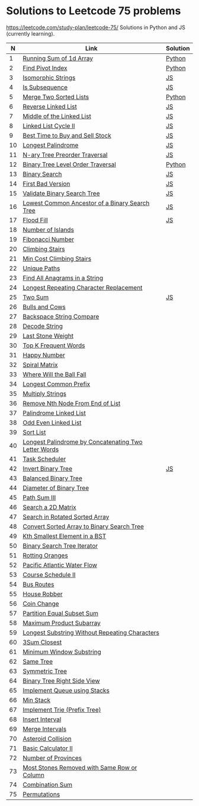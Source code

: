 # Solutions to Leetcode 75 problems
https://leetcode.com/study-plan/leetcode-75/
Solutions in Python and JS (currently learning).


| N   | Link                                                                                                                                        | Solution                                                   |
| --- | ------------------------------------------------------------------------------------------------------------------------------------------- | ---------------------------------------------------------- |
| 1   | [Running Sum of 1d Array](https://leetcode.com/problems/running-sum-of-1d-array/)                                                           | [Python](leetcode_easy/1480_running_sum.md)                |
| 2   | [Find Pivot Index](https://leetcode.com/problems/find-pivot-index/description/)                                                             | [Python](leetcode_easy/724_pivot_index.py)                 |
| 3   | [Isomorphic Strings](https://leetcode.com/problems/isomorphic-strings/description/)                                                         | [JS](leetcode_easy/205_isomorphic_strings.js)              |
| 4   | [Is Subsequence](https://leetcode.com/problems/is-subsequence/description/)                                                                 | [JS](leetcode_easy/392_is_subsequence.js)                  |
| 5   | [Merge Two Sorted Lists](https://leetcode.com/problems/merge-two-sorted-lists/)                                                             | [Python](leetcode_easy/21_merge_2_sorted_lists.py)         |
| 6   | [Reverse Linked List](https://leetcode.com/problems/reverse-linked-list/)                                                                   | [JS](leetcode_easy/206_reverse_linked_list.js)             |
| 7   | [Middle of the Linked List](https://leetcode.com/problems/middle-of-the-linked-list/)                                                       | [JS](leetcode_easy/876_middle_of_linked_list.js)           |
| 8   | [Linked List Cycle II](https://leetcode.com/problems/linked-list-cycle-ii/)                                                                 | [JS](leetcode_medium/142_linked_list_cycle2.js)            |
| 9   | [Best Time to Buy and Sell Stock](https://leetcode.com/problems/best-time-to-buy-and-sell-stock/)                                           | [JS](leetcode_easy/121_best_time_stocks.js)                |
| 10  | [Longest Palindrome](https://leetcode.com/problems/longest-palindrome/)                                                                     | [JS](leetcode_easy/409_longest_palindrome.js)              |
| 11  | [N-ary Tree Preorder Traversal](https://leetcode.com/problems/n-ary-tree-preorder-traversal/)                                               | [JS](leetcode_easy/589_nary_tree_preorder.js)              |
| 12  | [Binary Tree Level Order Traversal](https://leetcode.com/problems/binary-tree-level-order-traversal/)                                       | [Python](leetcode_medium/102_binary_tree_level_order.py)   |
| 13  | [Binary Search](https://leetcode.com/problems/binary-search/)                                                                               | [JS](leetcode_easy/704_binary_search.js)                   |
| 14  | [First Bad Version](https://leetcode.com/problems/first-bad-version/)                                                                       | [JS](leetcode_easy/278_first_bad_version.js)               |
| 15  | [Validate Binary Search Tree](https://leetcode.com/problems/validate-binary-search-tree/)                                                   | [JS](leetcode_medium/98_valid_bst.js)                      |
| 16  | [Lowest Common Ancestor of a Binary Search Tree](https://leetcode.com/problems/lowest-common-ancestor-of-a-binary-search-tree/)             | [JS](leetcode_medium/235_lowest_common_ancestor_of_bst.js) |
| 17  | [Flood Fill](https://leetcode.com/problems/flood-fill/)                                                                                     | [JS](leetcode_easy/733_flood_fill.js)                      |
| 18  | [Number of Islands](https://leetcode.com/problems/number-of-islands/)                                                                       |                                                            |
| 19  | [Fibonacci Number](https://leetcode.com/problems/fibonacci-number/)                                                                         |                                                            |
| 20  | [Climbing Stairs](https://leetcode.com/problems/climbing-stairs/)                                                                           |                                                            |
| 21  | [Min Cost Climbing Stairs](https://leetcode.com/problems/min-cost-climbing-stairs/)                                                         |                                                            |
| 22  | [Unique Paths](https://leetcode.com/problems/unique-paths/)                                                                                 |                                                            |
| 23  | [Find All Anagrams in a String](https://leetcode.com/problems/find-all-anagrams-in-a-string/)                                               |                                                            |
| 24  | [Longest Repeating Character Replacement](https://leetcode.com/problems/longest-repeating-character-replacement/)                           |                                                            |
| 25  | [Two Sum](https://leetcode.com/problems/two-sum/)                                                                                           | [JS](leetcode_easy/1_two_sum.js)                           |
| 26  | [Bulls and Cows](https://leetcode.com/problems/bulls-and-cows/)                                                                             |                                                            |
| 27  | [Backspace String Compare](https://leetcode.com/problems/backspace-string-compare/)                                                         |                                                            |
| 28  | [Decode String](https://leetcode.com/problems/decode-string/)                                                                               |                                                            |
| 29  | [Last Stone Weight](https://leetcode.com/problems/last-stone-weight/)                                                                       |                                                            |
| 30  | [Top K Frequent Words](https://leetcode.com/problems/top-k-frequent-words/)                                                                 |                                                            |
| 31  | [Happy Number](https://leetcode.com/problems/happy-number/)                                                                                 |                                                            |
| 32  | [Spiral Matrix](https://leetcode.com/problems/spiral-matrix/)                                                                               |                                                            |
| 33  | [Where Will the Ball Fall](https://leetcode.com/problems/where-will-the-ball-fall/)                                                         |                                                            |
| 34  | [Longest Common Prefix](https://leetcode.com/problems/longest-common-prefix/)                                                               |                                                            |
| 35  | [Multiply Strings](https://leetcode.com/problems/multiply-strings/)                                                                         |                                                            |
| 36  | [Remove Nth Node From End of List](https://leetcode.com/problems/remove-nth-node-from-end-of-list/)                                         |                                                            |
| 37  | [Palindrome Linked List](https://leetcode.com/problems/palindrome-linked-list/)                                                             |                                                            |
| 38  | [Odd Even Linked List](https://leetcode.com/problems/odd-even-linked-list/)                                                                 |                                                            |
| 39  | [Sort List](https://leetcode.com/problems/sort-list/)                                                                                       |                                                            |
| 40  | [Longest Palindrome by Concatenating Two Letter Words](https://leetcode.com/problems/longest-palindrome-by-concatenating-two-letter-words/) |                                                            |
| 41  | [Task Scheduler](https://leetcode.com/problems/task-scheduler/)                                                                             |                                                            |
| 42  | [Invert Binary Tree](https://leetcode.com/problems/invert-binary-tree/)                                                                     | [JS](leetcode_easy/226_invert_binary_tree.js)              |
| 43  | [Balanced Binary Tree](https://leetcode.com/problems/balanced-binary-tree/)                                                                 |                                                            |
| 44  | [Diameter of Binary Tree](https://leetcode.com/problems/diameter-of-binary-tree/)                                                           |                                                            |
| 45  | [Path Sum III](https://leetcode.com/problems/path-sum-iii/)                                                                                 |                                                            |
| 46  | [Search a 2D Matrix](https://leetcode.com/problems/search-a-2d-matrix/)                                                                     |                                                            |
| 47  | [Search in Rotated Sorted Array](https://leetcode.com/problems/search-in-rotated-sorted-array/)                                             |                                                            |
| 48  | [Convert Sorted Array to Binary Search Tree](https://leetcode.com/problems/convert-sorted-array-to-binary-search-tree/)                     |                                                            |
| 49  | [Kth Smallest Element in a BST](https://leetcode.com/problems/kth-smallest-element-in-a-bst/)                                               |                                                            |
| 50  | [Binary Search Tree Iterator](https://leetcode.com/problems/binary-search-tree-iterator/)                                                   |                                                            |
| 51  | [Rotting Oranges](https://leetcode.com/problems/rotting-oranges/)                                                                           |                                                            |
| 52  | [Pacific Atlantic Water Flow](https://leetcode.com/problems/pacific-atlantic-water-flow/)                                                   |                                                            |
| 53  | [Course Schedule II](https://leetcode.com/problems/course-schedule-ii/)                                                                     |                                                            |
| 54  | [Bus Routes](https://leetcode.com/problems/bus-routes/)                                                                                     |                                                            |
| 55  | [House Robber](https://leetcode.com/problems/house-robber/)                                                                                 |                                                            |
| 56  | [Coin Change](https://leetcode.com/problems/coin-change/)                                                                                   |                                                            |
| 57  | [Partition Equal Subset Sum](https://leetcode.com/problems/partition-equal-subset-sum/)                                                     |                                                            |
| 58  | [Maximum Product Subarray](https://leetcode.com/problems/maximum-product-subarray/)                                                         |                                                            |
| 59  | [Longest Substring Without Repeating Characters](https://leetcode.com/problems/longest-substring-without-repeating-characters/)             |                                                            |
| 60  | [3Sum Closest](https://leetcode.com/problems/3sum-closest/)                                                                                 |                                                            |
| 61  | [Minimum Window Substring](https://leetcode.com/problems/minimum-window-substring/)                                                         |                                                            |
| 62  | [Same Tree](https://leetcode.com/problems/same-tree/)                                                                                       |                                                            |
| 63  | [Symmetric Tree](https://leetcode.com/problems/symmetric-tree/)                                                                             |                                                            |
| 64  | [Binary Tree Right Side View](https://leetcode.com/problems/binary-tree-right-side-view/)                                                   |                                                            |
| 65  | [Implement Queue using Stacks](https://leetcode.com/problems/implement-queue-using-stacks/)                                                 |                                                            |
| 66  | [Min Stack](https://leetcode.com/problems/min-stack/)                                                                                       |                                                            |
| 67  | [Implement Trie (Prefix Tree)](https://leetcode.com/problems/implement-trie-prefix-tree/)                                                   |                                                            |
| 68  | [Insert Interval](https://leetcode.com/problems/insert-interval/)                                                                           |                                                            |
| 69  | [Merge Intervals](https://leetcode.com/problems/merge-intervals/)                                                                           |                                                            |
| 70  | [Asteroid Collision](https://leetcode.com/problems/asteroid-collision/)                                                                     |                                                            |
| 71  | [Basic Calculator II](https://leetcode.com/problems/basic-calculator-ii/)                                                                   |                                                            |
| 72  | [Number of Provinces](https://leetcode.com/problems/number-of-provinces/)                                                                   |                                                            |
| 73  | [Most Stones Removed with Same Row or Column](https://leetcode.com/problems/most-stones-removed-with-same-row-or-column/)                   |                                                            |
| 74  | [Combination Sum](https://leetcode.com/problems/combination-sum/)                                                                           |                                                            |
| 75  | [Permutations](https://leetcode.com/problems/permutations/)                                                                                 |                                                            |